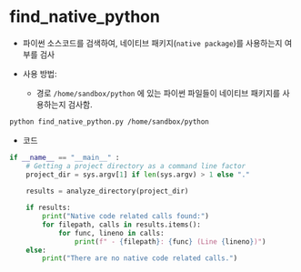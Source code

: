 # find_native_python

- 파이썬 소스코드를 검색하여, 네이티브 패키지(`native package`)를 사용하는지 여부를 검사

- 사용 방법:
   - 경로 `/home/sandbox/python` 에 있는 파이썬 파일들이 네이티브 패키지를 사용하는지 검사함.

```bash
python find_native_python.py /home/sandbox/python
```

- 코드

```python
if __name__ == "__main__" :
    # Getting a project directory as a command line factor
    project_dir = sys.argv[1] if len(sys.argv) > 1 else "."    
    
    results = analyze_directory(project_dir)

    if results:
        print("Native code related calls found:")
        for filepath, calls in results.items():
            for func, lineno in calls:
                print(f" - {filepath}: {func} (Line {lineno})")
    else:
        print("There are no native code related calls.")
```



